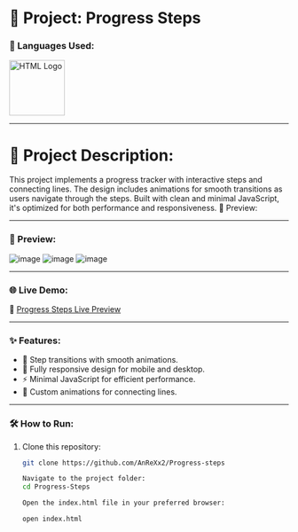 # 📄 Project: Progress Steps

### 🔧 Languages Used:
<div>
    <img src="https://t3.ftcdn.net/jpg/05/27/97/74/360_F_527977463_hcQAYoMqDE17JUYji9J9bVIV6CWMsFuG.png" alt="HTML Logo" width="100">
</div>

---

# 📝 Project Description:
This project implements a progress tracker with interactive steps and connecting lines. The design includes animations for smooth transitions as users navigate through the steps. Built with clean and minimal JavaScript, it's optimized for both performance and responsiveness.
🎨 Preview:

---

### 🎨 Preview:
![image](https://github.com/user-attachments/assets/4f51f2bd-b383-4068-955b-d1c1b07219a7)
![image](https://github.com/user-attachments/assets/00a53efd-bc96-43a1-93fe-5fa0d01106f7)
![image](https://github.com/user-attachments/assets/f11c1cde-25d6-4177-94e8-7a3c077a35d8)

---

### 🌐 Live Demo:
🔗 [Progress Steps Live Preview](https://progress-steps-preview.netlify.app/)

---

### ✨ Features:
- 🔄 Step transitions with smooth animations.
- 📱 Fully responsive design for mobile and desktop.
- ⚡ Minimal JavaScript for efficient performance.
- 🌈 Custom animations for connecting lines.

---

### 🛠️ How to Run:
1. Clone this repository:
    ```bash
    git clone https://github.com/AnReXx2/Progress-steps

    Navigate to the project folder:
    cd Progress-Steps

    Open the index.html file in your preferred browser:

    open index.html
